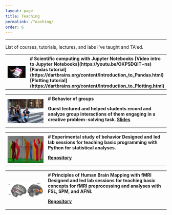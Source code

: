 ```yaml
---
layout: page
title: Teaching
permalink: /Teaching/
order: 6
---
```


---
List of courses, tutorials, lectures, and labs I've taught and TA'ed.

<div id="anim">
<table cellpadding="10">
<tr>
<th style="width:25%;margin: 20px 20px 20px 20px" >
<img style="float:left;vertical-align:top;" src="/assets/Teaching/pexels-christina-morillo-1181671.jpg" align="left" />
</th>
<th style="text-align:left;">
<div markdown="1">
# Scientific computing with Jupyter Notebooks
[Video intro to Jupyter Notebooks](https://youtu.be/OKPSDQIT-ns)  
[Pandas tutorial](https://dartbrains.org/content/Introduction_to_Pandas.html)  
[Plotting tutorial](https://dartbrains.org/content/Introduction_to_Plotting.html)  
</div>
</th>
</tr>
</table>


<table cellpadding="10">
<tr>
<th style="width:25%;margin: 20px 20px 20px 20px" >
<img style="float:left;vertical-align:top;" src="/assets/Teaching/pexels-buro-millennial-1438072.jpg" align="left" />
</th>
<th style="text-align:left;">
<div markdown="1">
# Behavior of groups  

Guest lectured and helped students record and analyze group interactions of them engaging in a creative problem-solving task. [Slides](http://jinhyuncheong.com/assets/Teaching/PSYC53_SynchronyLecture&Tutorial.pdf)
</div>
</th>
</tr>
</table>

<table cellpadding="10">
	<tr>
		<th style="width:25%;margin: 20px 20px 20px 20px" >
<img style="float:left;vertical-align:top;" src="/assets/Teaching/psyc60.jpg!d" align="left" />
</th>
<th style="text-align:left;">
<div markdown="1">
# Experimental study of behavior
Designed and led lab sessions for teaching basic programming with Python for statistical analyses.

[Repository](https://github.com/jcheong0428/psyc63 )
</div>
</th>
</tr>
</table>

<table cellpadding="10">
<tr>
<th style="width:25%;margin: 20px 20px 20px 20px" >
<img style="float:left;vertical-align:top;" src="/assets/Teaching/psyc60.png"  width="" align="left" />
</th>
<th style="text-align:left;">
<div markdown="1">
# Principles of Human Brain Mapping with fMRI
Designed and led lab sessions for teaching basic concepts for fMRI preprocessing and analyses with FSL, SPM, and AFNI. 

[Repository](https://github.com/jcheong0428/psyc60)
</div>
</th>

</tr>
</table>

</div>
